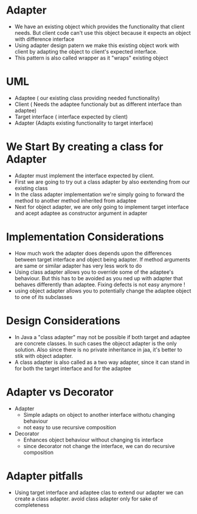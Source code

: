 # Adapter
- We have an existing object which provides the functionality that client needs. But client code can't use this object because it expects an object with difference interface
- Using adapter design patern we make this existing object work with client by adapting the object to client's expected interface.
- This pattern is also called wrapper as it "wraps" existing object


# UML
- Adaptee ( our existing class providing needed functionality)
- Client ( Needs the adaptee functionaly but as different interface than adaptee)
- Target interface ( interface expected by client)
- Adapter (Adapts existing functionality to target interface)


# We Start By creating a class for Adapter
- Adapter must implement the interface expected by client.
- First we are going to try out a class adapter by also eextending from our existing class
- In the class adapter implementation we're simply going to forward the method to another method inherited from adaptee
- Next for object adapter, we are only going to implement target interface and acept adaptee as constructor argument in adapter


# Implementation Considerations
- How much work the adapter does depends upon the differences between target interface and object being adapter. If method arguments are same or similar adapter has very less work to do
- Using class adapter allows you to override some of the adaptee's behaviour. But this has to be avoided as you ned up with adapter that behaves differently than adaptee. Fixing defects is not easy anymore !
- using object adapter allows you to potentially change the adaptee object to one of its subclasses

# Design Considerations
- In Java a "class adapter" may not be possible if both target and adaptee are concrete classes. In such cases the objecct adapter is the only solution. Also since there is no private inheritance in jaa, it's better to stik with object adapter.
- A class adapter is also called as a two way adapter, since it can stand in for both the target interface and for the adaptee


# Adapter vs Decorator
- Adapter
  - Simple adapts on object to another interface withotu changing behaviour
  - not easy to use recursive composition
- Decorator
  - Enhances object behaviour without changing tis interface
  - since decorator not change the interface, we can do recursive composition 

# Adapter pitfalls
- Using target interface and adaptee clas to extend our adapter we can create a class adapter. avoid class adapter only for sake of completeness